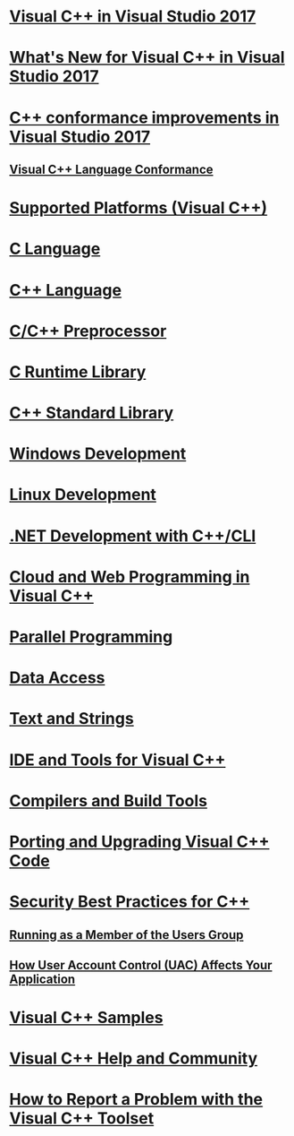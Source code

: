 # [Visual C++ in Visual Studio 2017](visual-cpp-in-visual-studio.md)
# [What's New for Visual C++ in Visual Studio 2017](what-s-new-for-visual-cpp-in-visual-studio.md)
# [C++ conformance improvements in Visual Studio 2017](cpp-conformance-improvements-2017.md)
## [Visual C++ Language Conformance](visual-cpp-language-conformance.md)
# [Supported Platforms (Visual C++)](supported-platforms-visual-cpp.md)
# [C Language](c-language/c-language-reference.md)
# [C++ Language](cpp/cpp-language-reference.md)
# [C/C++ Preprocessor](preprocessor/c-cpp-preprocessor-reference.md)
# [C Runtime Library](c-runtime-library/c-run-time-library-reference.md)
# [C++ Standard Library](standard-library/cpp-standard-library-reference.md)
# [Windows Development](windows/overview-of-windows-programming-in-cpp.md)
# [Linux Development](linux/download-install-and-setup-the-linux-development-workload.md)
# [.NET Development with C++/CLI](dotnet/dotnet-programming-with-cpp-cli-visual-cpp.md)
# [Cloud and Web Programming in Visual C++](cloud/cloud-and-web-programming-in-visual-cpp.md)
# [Parallel Programming](parallel/parallel-programming-in-visual-cpp.md)
# [Data Access](data/data-access-in-cpp.md)
# [Text and Strings](text/text-and-strings-in-visual-cpp.md)
# [IDE and Tools for Visual C++](ide/ide-and-tools-for-visual-cpp-development.md)
# [Compilers and Build Tools](build/building-c-cpp-programs.md)
# [Porting and Upgrading Visual C++ Code](porting/visual-cpp-porting-and-upgrading-guide.md)
# [Security Best Practices for C++](security/security-best-practices-for-cpp.md)
## [Running as a Member of the Users Group](security/running-as-a-member-of-the-users-group.md)
## [How User Account Control (UAC) Affects Your Application](security/how-user-account-control-uac-affects-your-application.md)
# [Visual C++ Samples](visual-cpp-samples.md)
# [Visual C++ Help and Community](visual-cpp-help-and-community.md)
# [How to Report a Problem with the Visual C++ Toolset](how-to-report-a-problem-with-the-visual-cpp-toolset.md)